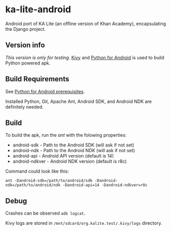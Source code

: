 ka-lite-android
===============

Android port of KA Lite (an offline version of Khan Academy), encapsulating the Django project.

Version info
------------
*This version is only for testing.*
[Kivy](https://github.com/kivy/kivy) and
[Python for Android](https://github.com/kivy/python-for-android)
is used to build Python powered apk.


Build Requirements
------------------
See [Python for Android prerequisites](http://python-for-android.readthedocs.org/en/latest/prerequisites/).

Installed Python, Git, Apache Ant, Android SDK, and Android NDK are definitely needed.

Build
-----
To build the apk, run the _ant_ with the folowing properties:

* android-sdk - Path to the Android SDK (will ask if not set)
* android-ndk - Path to the Android NDK (will ask if not set)
* android-api - Android API version (default is 14)
* android-ndkver - Android NDK version (default is r8c)

Command could look like this:

    ant -Dandroid-sdk=/path/to/android/sdk -Dandroid-ndk=/path/to/android/ndk -Dandroid-api=14 -Dandroid-ndkver=r8c


Debug
-----
Crashes can be observed `adb logcat`.

Kivy logs are stored in `/mnt/sdcard/org.kalite.test/.kivy/logs` directory.
